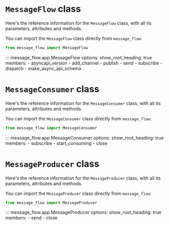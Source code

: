 # `MessageFlow` class

Here's the reference information for the `MessageFlow` class, with all its parameters,
attributes and methods.

You can import the `MessageFlow` class directly from `message_flow`:

```python
from message_flow import MessageFlow
```

::: message_flow.app.MessageFlow
    options:
        show_root_heading: true
        members:
            - asyncapi_version
            - add_channel
            - publish
            - send
            - subscribe
            - dispatch
            - make_async_api_schema

# `MessageConsumer` class

Here's the reference information for the `MessageConsumer` class, with all its parameters,
attributes and methods.

You can import the `MessageConsumer` class directly from `message_flow`:

```python
from message_flow import MessageConsumer
```

::: message_flow.app.MessageConsumer
    options:
        show_root_heading: true
        members:
            - subscribe
            - start_consuming
            - close

# `MessageProducer` class

Here's the reference information for the `MessageProducer` class, with all its parameters,
attributes and methods.

You can import the `MessageProducer` class directly from `message_flow`:

```python
from message_flow import MessageProducer
```

::: message_flow.app.MessageProducer
    options:
        show_root_heading: true
        members:
            - send
            - close
